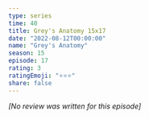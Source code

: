 ```yaml
---
type: series
time: 40
title: Grey's Anatomy 15x17
date: "2022-08-12T00:00:00"
name: "Grey's Anatomy"
season: 15
episode: 17
rating: 3
ratingEmoji: "⭐️⭐️⭐️"
share: false
---
```


_[No review was written for this episode]_

